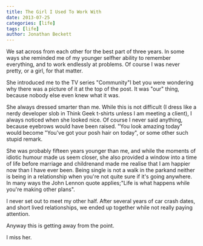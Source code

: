 ```yaml
---
title: The Girl I Used To Work With
date: 2013-07-25
categories: [life]
tags: [life]
author: Jonathan Beckett
---
```


We sat across from each other for the best part of three years. In some ways she reminded me of my younger selfher ability to remember everything, and to work endlessly at problems. Of course I was never pretty, or a girl, for that matter.

She introduced me to the TV series "Community"I bet you were wondering why there was a picture of it at the top of the post. It was "our" thing, because nobody else even knew what it was.

She always dressed smarter than me. While this is not difficult (I dress like a nerdy developer slob in Think Geek t-shirts unless I am meeting a client), I always noticed when she looked nice. Of course I never said anything, because eyebrows would have been raised. "You look amazing today" would become "You've got your posh hair on today", or some other such stupid remark.

She was probably fifteen years younger than me, and while the moments of idiotic humour made us seem closer, she also provided a window into a time of life before marriage and childrenand made me realise that I am happier now than I have ever been. Being single is not a walk in the parkand neither is being in a relationship when you're not quite sure if it's going anywhere. In many ways the John Lennon quote applies;"Life is what happens while you're making other plans".

I never set out to meet my other half. After several years of car crash dates, and short lived relationships, we ended up together while not really paying attention.

Anyway this is getting away from the point.

I miss her.